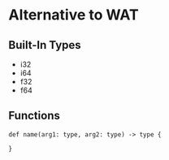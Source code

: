 # Alternative to WAT

## Built-In Types

* i32
* i64
* f32
* f64

## Functions

```
def name(arg1: type, arg2: type) -> type {

} 
```